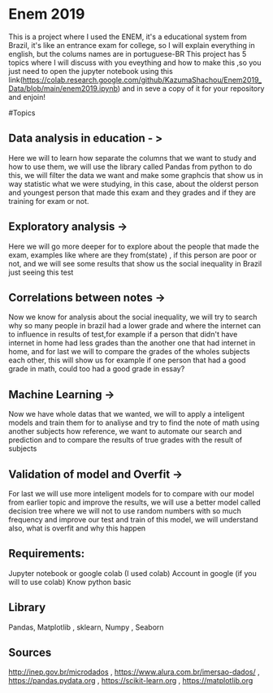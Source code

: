 # Enem 2019

This is a project where I used the ENEM, it's a educational system from Brazil, it's like an entrance exam for college, so I will explain everything in english, but the colums names are in portuguese-BR
This project has 5 topics where I will discuss with you eveything and how to make this ,so you just need to open the jupyter notebook using this link(https://colab.research.google.com/github/KazumaShachou/Enem2019_Data/blob/main/enem2019.ipynb) and in seve a copy of it for your repository and enjoin!

#Topics
## Data analysis in education - >
Here we will to learn how separate the columns that we want to study and how to use them, we will use the library called Pandas from python to do this, we will filter the data we want and make some graphcis that show us in way statistic what we were studying, in this case, about the olderst person and youngest person that made this exam and they grades and if they are training for exam or not.

## Exploratory analysis ->
Here we will go more deeper for to explore about the people that made the exam, examples like where are they from(state) , if this person are poor or not, and we will see some results that show us the social inequality in Brazil just seeing this test

## Correlations between notes ->
Now we know for analysis about the social inequality, we will try to search why so many people in brazil had a lower grade and where the internet can to influence in results of test,for example if a person that didn't have internet in home had less grades than the another one that had internet in home, and for last we will to compare the grades of the wholes subjects each other, this will show us for example if one person that had a good grade in math, could too had a good grade in essay? 

## Machine Learning ->
Now we have whole datas that we wanted, we will to apply a inteligent models and train them for to analiyse and try to find the note of math using another subjects how reference, we want to automate our search and prediction and to compare the results of true grades with the result of subjects

## Validation of model and Overfit ->
For last we will use more inteligent models for to compare with our model from earlier topic and improve the results, we will use a better model called decision tree where we will not to use random numbers with so much frequency and improve our test and train of this model, we will understand also, what is overfit and why this happen


## Requirements:
Jupyter notebook or google colab (I used colab)
Account in google (if you will to use colab)
Know python basic
                        
## Library
  Pandas,
  Matplotlib ,
  sklearn,
  Numpy ,
  Seaborn
  
 ## Sources
http://inep.gov.br/microdados ,
https://www.alura.com.br/imersao-dados/ ,
https://pandas.pydata.org , 
https://scikit-learn.org ,
https://matplotlib.org
